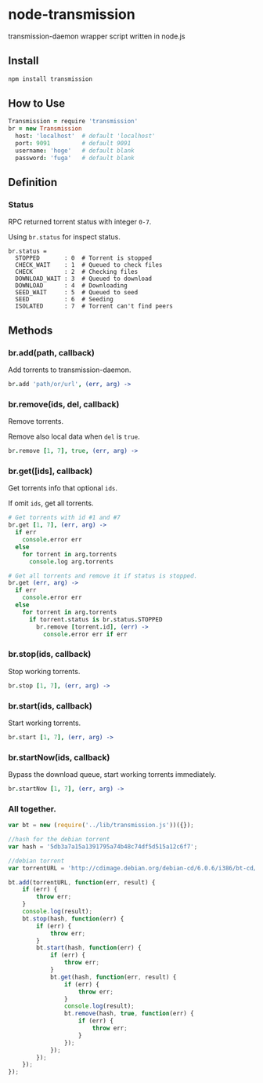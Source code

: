 # node-transmission

transmission-daemon wrapper script written in node.js

## Install

```sh
npm install transmission
```

## How to Use

```coffee
Transmission = require 'transmission'
br = new Transmission
  host: 'localhost'  # default 'localhost'
  port: 9091         # default 9091
  username: 'hoge'   # default blank
  password: 'fuga'   # default blank
```

## Definition

### Status

RPC returned torrent status with integer `0-7`.

Using `br.status` for inspect status.

```
br.status =
  STOPPED       : 0  # Torrent is stopped
  CHECK_WAIT    : 1  # Queued to check files
  CHECK         : 2  # Checking files
  DOWNLOAD_WAIT : 3  # Queued to download
  DOWNLOAD      : 4  # Downloading
  SEED_WAIT     : 5  # Queued to seed
  SEED          : 6  # Seeding
  ISOLATED      : 7  # Torrent can't find peers
```

## Methods

### br.add(path, callback)

Add torrents to transmission-daemon.

```coffee
br.add 'path/or/url', (err, arg) ->
```

### br.remove(ids, del, callback)

Remove torrents.

Remove also local data when `del` is `true`.

```coffee
br.remove [1, 7], true, (err, arg) ->
```

### br.get([ids], callback)

Get torrents info that optional `ids`.

If omit `ids`, get all torrents.

```coffee
# Get torrents with id #1 and #7
br.get [1, 7], (err, arg) ->
  if err
    console.error err
  else
    for torrent in arg.torrents
      console.log arg.torrents

# Get all torrents and remove it if status is stopped.
br.get (err, arg) ->
  if err
    console.error err
  else
    for torrent in arg.torrents
      if torrent.status is br.status.STOPPED
        br.remove [torrent.id], (err) ->
          console.error err if err
```

### br.stop(ids, callback)

Stop working torrents.

```coffee
br.stop [1, 7], (err, arg) ->
```

### br.start(ids, callback)

Start working torrents.

```coffee
br.start [1, 7], (err, arg) ->
```

### br.startNow(ids, callback)

Bypass the download queue, start working torrents immediately.

```coffee
br.startNow [1, 7], (err, arg) ->
```

### All together.

```js
var bt = new (require('../lib/transmission.js'))({});

//hash for the debian torrent
var hash = '5db3a7a15a1391795a74b48c74df5d515a12c6f7';

//debian torrent
var torrentURL = 'http://cdimage.debian.org/debian-cd/6.0.6/i386/bt-cd/debian-6.0.6-i386-netinst.iso.torrent';

bt.add(torrentURL, function(err, result) {
	if (err) {
		throw err;
	}
	console.log(result);
	bt.stop(hash, function(err) {
		if (err) {
			throw err;
		}
		bt.start(hash, function(err) {
			if (err) {
				throw err;
			}
			bt.get(hash, function(err, result) {
				if (err) {
					throw err;
				}
				console.log(result);
				bt.remove(hash, true, function(err) {
					if (err) {
						throw err;
					}
				});
			});
		});
	});
});
```


